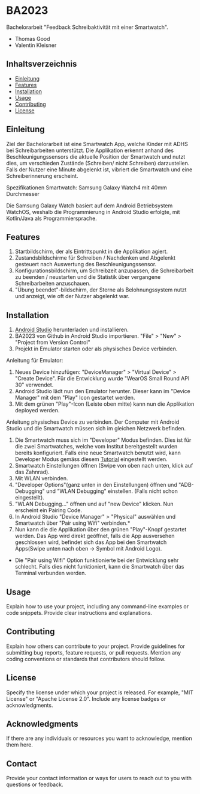 # BA2023

Bachelorarbeit "Feedback Schreibaktivität mit einer Smartwatch".
- Thomas Good
- Valentin Kleisner 
## Inhaltsverzeichnis

- [Einleitung](#einleitung)
- [Features](#features)
- [Installation](#installation)
- [Usage](#usage)
- [Contributing](#contributing)
- [License](#license)

## Einleitung
Ziel der Bachelorarbeit ist eine Smartwatch App, welche Kinder mit ADHS bei Schreibarbeiten unterstützt. 
Die Applikation erkennt anhand des Beschleunigungssensors die aktuelle Position der Smartwatch und nutzt dies, um verschieden Zustände (Schreiben/ nicht Schreiben) darzustellen. Falls der Nutzer eine Minute abgelenkt ist, vibriert die Smartwatch und eine Schreiberinnerung erscheint.

Spezifikationen Smartwatch:
Samsung Galaxy Watch4 mit 40mm Durchmesser

Die Samsung Galaxy Watch basiert auf dem Android Betriebsystem WatchOS, weshalb die Programmierung in Android Studio erfolgte, mit Kotlin/Java als Programmiersprache.

## Features
1. Startbildschirm, der als Eintrittspunkt in die Applikation agiert. 
2. Zustandsbildschirme für Schreiben / Nachdenken und Abgelenkt gesteuert nach Auswertung des Beschleunigungssensor.
3. Konfigurationsbildschirm, um Schreibzeit anzupassen, die Schreibarbeit zu beenden / neustarten und die Statistik über vergangene Schreibarbeiten anzuschauen.
4. "Übung beendet"-bildschirm, der Sterne als Belohnungssystem nutzt und anzeigt, wie oft der Nutzer abgelenkt war.  

## Installation
1. [Android Studio](https://developer.android.com/studio) herunterladen und installieren.
2. BA2023 von Github in Android Studio importieren. "File" > "New" > "Project from Version Control"
3. Projekt in Emulator starten oder als physisches Device verbinden.

Anleitung für Emulator:
1. Neues Device hinzufügen: "DeviceManager" > "Virtual Device" > "Create Device". Für die Entwicklung wurde "WearOS Small Round API 30" verwendet.
2. Android Studio lädt nun den Emulator herunter. Dieser kann im "Device Manager" mit dem "Play" Icon gestartet werden. 
3. Mit dem grünen "Play"-Icon (Leiste oben mitte) kann nun die Applikation deployed werden.

Anleitung physisches Device zu verbinden.
Der Computer mit Android Studio und die Smartwatch müssen sich im gleichen Netzwerk befinden.
1. Die Smartwatch muss sich im "Developer" Modus befinden. Dies ist für die zwei Smartwatches, welche vom Institut bereitgestellt wurden bereits konfiguriert. Falls eine neue Smartwatch benutzt wird, kann Developer Modus gemäss diesem [Tutorial](https://developer.android.com/training/wearables/get-started/debugging) eingestellt werden. 
2. Smartwatch Einstellungen öffnen (Swipe von oben nach unten, klick auf das Zahnrad). 
3. Mit WLAN verbinden.
4. "Developer Options"(ganz unten in den Einstellungen) öffnen und "ADB-Debugging" und "WLAN Debugging" einstellen. (Falls nicht schon eingestellt).
5. "WLAN Debugging..." öffnen und auf "new Device" klicken. Nun erscheint ein Pairing Code.
6. In Android Studio "Device Manager" > "Physical" auswählen und Smartwatch über "Pair using Wifi" verbinden.*
7. Nun kann die die Applikation über den grünen "Play"-Knopf gestartet werden. Das App wird direkt geöffnet, falls die App ausversehen geschlossen wird, befindet sich das App bei den Smartwatch Apps(Swipe unten nach oben -> Symbol mit Android Logo).

* Die "Pair using Wifi" Option funktionierte bei der Entwicklung sehr schlecht. Falls dies nicht funktioniert, kann die Smartwatch über das Terminal verbunden werden.


## Usage

Explain how to use your project, including any command-line examples or code snippets. Provide clear instructions and explanations.

## Contributing

Explain how others can contribute to your project. Provide guidelines for submitting bug reports, feature requests, or pull requests. Mention any coding conventions or standards that contributors should follow.

## License

Specify the license under which your project is released. For example, "MIT License" or "Apache License 2.0". Include any license badges or acknowledgments.

## Acknowledgments

If there are any individuals or resources you want to acknowledge, mention them here.

## Contact

Provide your contact information or ways for users to reach out to you with questions or feedback.


